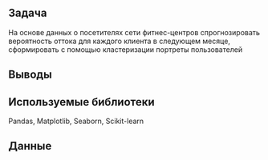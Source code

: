 ## Задача
На основе данных о посетителях сети фитнес-центров спрогнозировать вероятность оттока для каждого клиента в следующем месяце, сформировать с помощью кластеризации портреты пользователей
## Выводы

## Используемые библиотеки
Pandas, Matplotlib, Seaborn, Scikit-learn
## Данные
